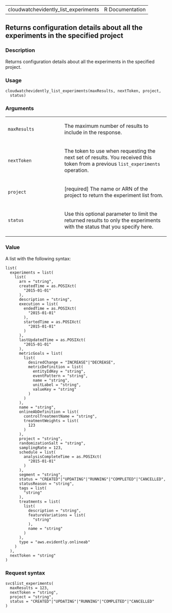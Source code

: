 <table style="width: 100%;">
<tbody>
<tr class="odd">
<td>cloudwatchevidently_list_experiments</td>
<td style="text-align: right;">R Documentation</td>
</tr>
</tbody>
</table>

## Returns configuration details about all the experiments in the specified project

### Description

Returns configuration details about all the experiments in the specified
project.

### Usage

    cloudwatchevidently_list_experiments(maxResults, nextToken, project,
      status)

### Arguments

<table>
<colgroup>
<col style="width: 35%" />
<col style="width: 65%" />
</colgroup>
<tbody>
<tr class="odd">
<td><code
id="cloudwatchevidently_list_experiments_:_maxResults">maxResults</code></td>
<td><p>The maximum number of results to include in the
response.</p></td>
</tr>
<tr class="even">
<td><code
id="cloudwatchevidently_list_experiments_:_nextToken">nextToken</code></td>
<td><p>The token to use when requesting the next set of results. You
received this token from a previous <code>list_experiments</code>
operation.</p></td>
</tr>
<tr class="odd">
<td><code
id="cloudwatchevidently_list_experiments_:_project">project</code></td>
<td><p>[required] The name or ARN of the project to return the
experiment list from.</p></td>
</tr>
<tr class="even">
<td><code
id="cloudwatchevidently_list_experiments_:_status">status</code></td>
<td><p>Use this optional parameter to limit the returned results to only
the experiments with the status that you specify here.</p></td>
</tr>
</tbody>
</table>

### Value

A list with the following syntax:

    list(
      experiments = list(
        list(
          arn = "string",
          createdTime = as.POSIXct(
            "2015-01-01"
          ),
          description = "string",
          execution = list(
            endedTime = as.POSIXct(
              "2015-01-01"
            ),
            startedTime = as.POSIXct(
              "2015-01-01"
            )
          ),
          lastUpdatedTime = as.POSIXct(
            "2015-01-01"
          ),
          metricGoals = list(
            list(
              desiredChange = "INCREASE"|"DECREASE",
              metricDefinition = list(
                entityIdKey = "string",
                eventPattern = "string",
                name = "string",
                unitLabel = "string",
                valueKey = "string"
              )
            )
          ),
          name = "string",
          onlineAbDefinition = list(
            controlTreatmentName = "string",
            treatmentWeights = list(
              123
            )
          ),
          project = "string",
          randomizationSalt = "string",
          samplingRate = 123,
          schedule = list(
            analysisCompleteTime = as.POSIXct(
              "2015-01-01"
            )
          ),
          segment = "string",
          status = "CREATED"|"UPDATING"|"RUNNING"|"COMPLETED"|"CANCELLED",
          statusReason = "string",
          tags = list(
            "string"
          ),
          treatments = list(
            list(
              description = "string",
              featureVariations = list(
                "string"
              ),
              name = "string"
            )
          ),
          type = "aws.evidently.onlineab"
        )
      ),
      nextToken = "string"
    )

### Request syntax

    svc$list_experiments(
      maxResults = 123,
      nextToken = "string",
      project = "string",
      status = "CREATED"|"UPDATING"|"RUNNING"|"COMPLETED"|"CANCELLED"
    )
